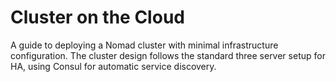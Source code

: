 # Cluster on the Cloud

A guide to deploying a Nomad cluster with minimal infrastructure configuration. The cluster design follows the standard three server setup for HA, using Consul for automatic service discovery.
